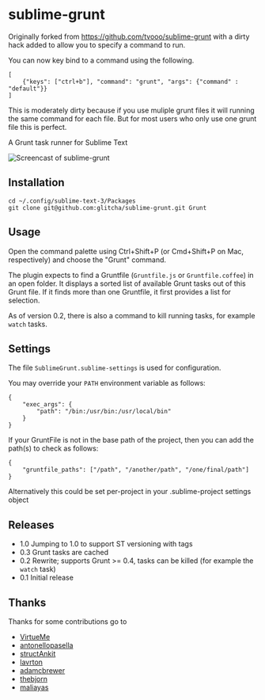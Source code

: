 sublime-grunt
=============

Originally forked from https://github.com/tvooo/sublime-grunt with a dirty hack added to allow you to specify a command to run.

You can now key bind to a command using the following. 

```
[
	{"keys": ["ctrl+b"], "command": "grunt", "args": {"command" : "default"}}
] 
```
This is moderately dirty because if you use muliple grunt files it will running the same command for each file. But for most users who only use one grunt file this is perfect.

A Grunt task runner for Sublime Text



![Screencast of sublime-grunt](screencast.gif)

## Installation

```
cd ~/.config/sublime-text-3/Packages
git clone git@github.com:glitcha/sublime-grunt.git Grunt
```

## Usage

Open the command palette using Ctrl+Shift+P (or Cmd+Shift+P on Mac, respectively)
and choose the "Grunt" command.

The plugin expects to find a Gruntfile (`Gruntfile.js` or `Gruntfile.coffee`) in an open folder.
It displays a sorted list of available Grunt tasks out of this Grunt file.
If it finds more than one Gruntfile, it first provides a list for selection.

As of version 0.2, there is also a command to kill running tasks, for example
`watch` tasks.

## Settings

The file `SublimeGrunt.sublime-settings` is used for configuration.

You may override your `PATH` environment variable as follows:

```
{
    "exec_args": {
        "path": "/bin:/usr/bin:/usr/local/bin"
    }
}
```
If your GruntFile is not in the base path of the project, then you can add the path(s) to check as follows:

```
{
    "gruntfile_paths": ["/path", "/another/path", "/one/final/path"]
}
```
Alternatively this could be set per-project in your .sublime-project settings object

## Releases

* 1.0 Jumping to 1.0 to support ST versioning with tags
* 0.3 Grunt tasks are cached
* 0.2 Rewrite; supports Grunt >= 0.4, tasks can be killed (for example the `watch` task)
* 0.1 Initial release

## Thanks

Thanks for some contributions go to

* [VirtueMe](https://github.com/VirtueMe)
* [antonellopasella](https://github.com/antonellopasella)
* [structAnkit](https://github.com/structAnkit)
* [lavrton](https://github.com/lavrton)
* [adamcbrewer](https://github.com/adamcbrewer)
* [thebjorn](https://github.com/thebjorn)
* [maliayas](https://github.com/maliayas)
